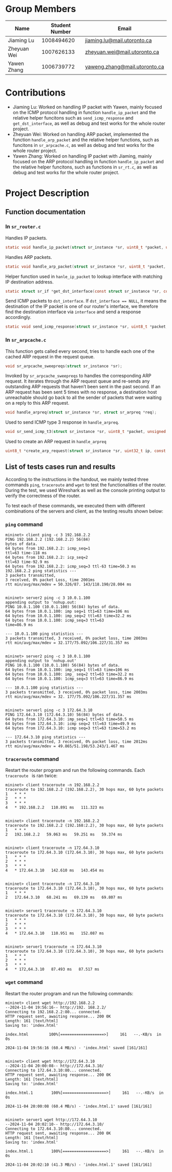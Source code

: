 # Group Members

| Name        | Student Number | Email                        |
|-------------|----------------|------------------------------|
| Jiaming Lu  | 1008494620     | jiaming.lu@mail.utoronto.ca  |
| Zheyuan Wei | 1007626133     | zheyuan.wei@mail.utoronto.ca |
| Yawen Zhang | 1006739772     | yaweng.zhang@mail.utoronto.ca  |

# Contributions
- Jiaming Lu: Worked on handling IP packet with Yawen, mainly focused on the ICMP protocol handling in function `handle_ip_packet` and the relative helper funcitons such as `send_icmp_response` and `get_dst_interface`, as well as debug and test works for the whole router project.
- Zheyuan Wei: Worked on handling ARP packet, implemented the function `handle_arp_packet` and the relative helper functions, such as funcitons in `sr_arpcache.c`,  as well as debug and test works for the whole router project.
- Yawen Zhang: Worked on handling IP packet with Jiaming, mainly focused on the ARP protocol handling in function `handle_ip_packet` and the relative helper funcitons, such as functions in `sr_rt.c`, as well as debug and test works for the whole router project.

# Project Description
## Function documentation 
### In `sr_router.c`
Handles IP packets.
```c
static void handle_ip_packet(struct sr_instance *sr, uint8_t *packet, unsigned int len, char *interface);
```

Handles ARP packets.
```c
static void handle_arp_packet(struct sr_instance *sr, uint8_t *packet, unsigned int len, char *interface);
```

Helper function used in `hanle_ip_packet` to lookup interface with matching IP destination address.
```c
static struct sr_if *get_dst_interface(const struct sr_instance *sr, const sr_ip_hdr_t *ip_hdr);
```

Send ICMP packets to `dst_interface`. If `dst_interface == NULL`, it means the destination of the IP packet is one of our router's interface, we therefore find the destination interface via `interface` and send a response accordingly.
```c
static void send_icmp_response(struct sr_instance *sr, uint8_t *packet, unsigned int len, char *interface, uint8_t type, uint8_t code, struct sr_if *dst_interface);
```

### In `sr_arpcache.c`
This function gets called every second, tries to handle each one of the cached ARP request in the request queue.
```c
void sr_arpcache_sweepreqs(struct sr_instance *sr);
```

Invoked by `sr_arpcache_sweepreqs` to handles the corresponding ARP request. It iterates through the ARP request queue and re-sends any outstanding ARP requests that haven’t been sent in the past second. If an ARP request has been sent 5 times with no response, a destination host unreachable should go back to all the sender of packets that were waiting on a reply to this ARP request.
```c
void handle_arpreq(struct sr_instance *sr, struct sr_arpreq *req);
```

Used to send ICMP type 3 response in `handle_arpreq`.
```c
void sr_send_icmp_t3(struct sr_instance *sr, uint8_t *packet, unsigned int len, const char *iface, uint8_t type, uint8_t code);
```

Used to create an ARP request in `handle_arpreq`
```c
uint8_t *create_arp_request(struct sr_instance *sr, uint32_t ip, const char *iface);
```

## List of tests cases run and results
According to the instructions in the handout, we mainly tested three commands `ping`, `traceroute` and `wget` to test the functionalities of the router. During the test, we used Wireshark as well as the console printing output to verify the correctness of the router.

To test each of these commands, we executed them with different combinations of the servers and client, as the testing results shown below:
### `ping` command
```
mininet> client ping -c 3 192.168.2.2
PING 192.168.2.2 (192.168.2.2) 56(84)
bytes of data.
64 bytes from 192.168.2.2: icmp_seq=1
ttl=63 time-118 ms
64 bytes from 192.168.2.2: icp_seq=2
ttl=63 time-92.9 ms
64 bytes from 192.168.2.2: icmp_seq=3 ttl-63 time=50.3 ms
192.168.2.2 ping statistics ---
3 packets transmitted,
3 recelved, 0% расket Loss, time 2001ms
rtt min/avg/max/mdev = 50.326/87. 143/118.190/28.004 ms


mininet> server2 ping -c 3 10.0.1.100
appending output to 'nohup.out:
PING 10.0.1.100 (10.0.1.100) 56(84) bytes of data.
64 bytes from 10.0.1.100: imp seg=1 tt1=63 time=106 ms
64 bytes from 10.0.1.100: imp_seq=2 ttl=63 time=32.2 ms
64 bytes from 10.0.1.100: icmp_seq=3 ttl=63
time=86.9 ms

--- 10.0.1.100 ping statistics ---
3 packets transmitted, 3 received, 0% packet loss, time 2003ms
rtt min/avg/max/mdev = 32.177/75.092/106.227/31.357 ms


mininet> server2 ping -c 3 10.0.1.100
appending output to 'nohup.out'
PING 10.0.1.100 (10.0.1.100) 56(84) bytes of data.
64 bytes from 10.0.1.100: imp_seq=1 ttl=63 time=106 ms
64 bytes from 10.0.1.100: imp_ seq=2 ttl=63 time=32.2 ms
64 bytes from 10.0.1.100: 1cmp_seq=3 ttl=63 time=86.9 ms

--- 10.0.1.100 ping statistics ---
3 packets transmitted, 3 received, 0% packet loss, time 2003ms
rtt min/avg/max/mdev = 32. 177/75.092/106.227/31.357 ms


mininet> serverl ping -c 3 172.64.3.10
PING 172.64.3.10 (172.64.3.10) 56(84) bytes of data.
64 bytes from 172.64.3.10: imp_seq=1 ttl=63 time=50.5 ms
64 bytes from 172.64.3.10: icmp seq=2 ttl=63 time=49.9 ms
64 bytes from 172.64.3.10: icmp seq=3 ttl=63 time=53.2 ms

--- 172.64.3.10 ping statistics ---
3 packets transmitted, 3 received, 0% packet loss, time 2012ms
rtt min/avg/max/mdev = 49.865/51.198/53.243/1.467 ms

```

### `traceroute` command
Restart the router program and run the following commands. Each  `traceroute ` is ran twice:
```
mininet> client traceroute -n 192.168.2.2
traceroute to 192.168.2.2 (192.168.2.2), 30 hops max, 60 byte packets
1   * * *
2   * * *
3   * * *
4   * 192.168.2.2   110.891 ms   111.323 ms 


mininet> client traceroute -n 192.168.2.2
traceroute to 192.168.2.2 (192.168:2.2), 30 hops max, 60 byte packets
1   * * *
2   192.168.2.2   59.063 ms   59.251 ms   59.374 ms


mininet> client traceroute -n 172.64.3.10
traceroute to 172.64.3.10 (172.64.3.10), 30 hops max, 60 byte packets
1   * * *
2   * * *
3   * * *
4   * 172.64.3.10   142.610 ms   143.454 ms


mininet> client traceroute -n 172.64.3.10
traceroute to 172.64.3.10 (172.64.3.10), 30 hops max, 60 byte packets
1   * * *
2   172.64.3.10   68.241 ms   69.139 ms   69.807 ms


mininet> server1 traceroute -n 172.64.3.10
traceroute to 172.64.3.10 (172.64.3.10), 30 hops max, 60 byte packets
1   * * *
2   * * *
3   * * *
4   * 172.64.3.10   110.951 ms   152.087 ms


mininet> server1 traceroute -n 172.64.3.10
traceroute to 172.64.3.10 (172.64.3.10), 30 hops max, 60 byte packets
1   * * *
2   * * *
3   * * *
4   * 172,64.3.10   87.493 ms   87.517 ms
```

### `wget` command
Restart the router program and run the following commands:
```
mininet> client wget http://192.168.2.2
--2024-11-04 19:56:16-- http://192. 168.2.2/ 
Connecting to 192.168.2.2:80... connected.
HTTP request sent, awaiting response... 200 0K
Length: 161 [text/html]
Saving to: 'index.html'

index.html         100%[===================>]     161   --.-KB/s  in 0s

2024-11-04 19:56:16 (60.4 MB/s) - 'index.html' saved [161/161]


mininet> client wget http://172.64.3.10
--2024-11-04 20:00:08-- http://172.64.3.10/ 
Connecting to 172.64.3.10:80... connected.
HTTP request sent, awaiting response... 200 0K
Length: 161 [text/html]
Saving to: 'index.html'

index.html.1        100%[===================>]     161   --.-KB/s  in 0s

2024-11-04 20:00:08 (60.4 MB/s) - 'index.html.1' saved [161/161]


mininet> server1 wget http://172.64.3.10
--2024-11-04 20:02:10-- http://172.64.3.10/ 
Connecting to 172.64.3.10:80... connected.
HTTP request sent, awaiting response... 200 0K
Length: 161 [text/html]
Saving to: 'index.html'

index.html.1        100%[===================>]     161   --.-KB/s  in 0s

2024-11-04 20:02:10 (41.3 MB/s) - 'index.html.1' saved [161/161]

```